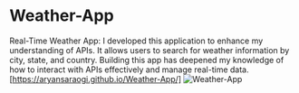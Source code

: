 # Weather-App
Real-Time Weather App: I developed this application to enhance my understanding of APIs. It allows users to search for weather information by city, state, and country. Building this app has deepened my knowledge of how to interact with APIs effectively and manage real-time data.
[https://aryansaraogi.github.io/Weather-App/]
![Weather-App ](https://github.com/user-attachments/assets/4431fac7-9527-49f9-b662-e92d9d989529)

